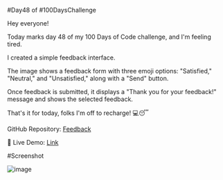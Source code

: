 #Day48 of #100DaysChallenge 

Hey everyone!

Today marks day 48 of my 100 Days of Code challenge, and I'm feeling  tired.

I created a simple feedback interface. 

The image shows a feedback form with three emoji options: "Satisfied," "Neutral," and "Unsatisfied," along with a "Send" button. 

 Once feedback is submitted, it displays a "Thank you for your feedback!" message and shows the selected feedback.

That's it for today, folks I'm off to recharge! 💻😴 

GitHub Repository: [Feedback](https://github.com/roobiwebdev/Day-48-Simple-Feedback-Interface)

 🔗 Live Demo: [Link](https://roobiwebdev.github.io/Day-48-Simple-Feedback-Interface/)


#Screenshot

![image](https://github.com/user-attachments/assets/cc73c7da-54ea-4183-b4d5-2b4cca312693)
